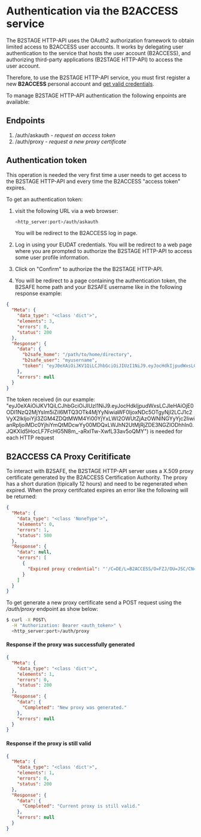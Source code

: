 # Authentication via the B2ACCESS service

The B2STAGE HTTP-API uses the OAuth2 authorization framework to obtain limited access to B2ACCESS user accounts. It works by delegating user authentication to the service that hosts the user account (B2ACCESS), and authorizing third-party applications (B2STAGE HTTP-API) to access the user account.

Therefore, to use the B2STAGE HTTP-API service, you must first register a new **B2ACCESS** personal account and [get valid credentials](https://unity.eudat-aai.fz-juelich.de:8443/home/home).

To manage B2STAGE HTTP-API authentication the following enpoints are available:

## Endpoints

1. /auth/askauth - _request an access token_
2. /auth/proxy - _request a new proxy certificate_

## Authentication token

This operation is needed the very first time a user needs to get access to the B2STAGE HTTP-API and every time the B2ACCESS "access token" expires.

To get an authentication token:

1. visit the following URL via a web browser:

   ```bash
   <http_server:port>/auth/askauth
   ```

   You will be redirect to the B2ACCESS log in page.

2. Log in using your EUDAT credentials. You will be redirect to a web page where you are prompted to authorize the B2STAGE HTTP-API to access some user profile information.

3. Click on "Confirm" to authorize the the B2STAGE HTTP-API.

4. You will be redirect to a page containing the authentication token, the B2SAFE home path and your B2SAFE username like in the following response example:

```json
{
  "Meta": {
    "data_type": "<class 'dict'>",
    "elements": 3,
    "errors": 0,
    "status": 200
  },
  "Response": {
    "data": {
      "b2safe_home": "/path/to/home/directory",
      "b2safe_user": "myusername",
      "token": "eyJ0eXAiOiJKV1QiLCJhbGciOiJIUzI1NiJ9.eyJocHdkIjpudWxsLCJleHAiOjE0ODI1NzQ2MjYsIm5iZiI6MTQ3OTk4MjYyNiwiaWF0IjoxNDc5OTgyNjI2LCJ1c2VyX2lkIjoiYjI3ZGM4ZDQtMWM4Yi00YjYxLWI2OWUtZjAzOWNlNGYyYjc2IiwianRpIjoiMDc0YjhiYmQtMDcwYy00MDQxLWJhN2UtMjRjZDE3NGZlODhhIn0.JQKXId5HocLF7FcHG5N8m_-aRxITw-XwfL33av5oQMY"
    },
    "errors": null
  }
}
```

The token received (in our example:
"eyJ0eXAiOiJKV1QiLCJhbGciOiJIUzI1NiJ9.eyJocHdkIjpudWxsLCJleHAiOjE0ODI1NzQ2MjYsIm5iZiI6MTQ3OTk4MjYyNiwiaWF0IjoxNDc5OTgyNjI2LCJ1c2VyX2lkIjoiYjI3ZGM4ZDQtMWM4Yi00YjYxLWI2OWUtZjAzOWNlNGYyYjc2IiwianRpIjoiMDc0YjhiYmQtMDcwYy00MDQxLWJhN2UtMjRjZDE3NGZlODhhIn0.JQKXId5HocLF7FcHG5N8m\_-aRxITw-XwfL33av5oQMY") is needed for each HTTP request

## B2ACCESS CA Proxy Ceritificate

To interact with B2SAFE, the B2STAGE HTTP-API server uses a X.509 proxy certificate generated by the B2ACCESS Certification Authority. The proxy has a short duration (tipically 12 hours) and need to be regenerated when expired.
When the proxy certifcated expires an error like the following will be returned:

```json
{
  "Meta": {
    "data_type": "<class 'NoneType'>",
    "elements": 0,
    "errors": 1,
    "status": 500
  },
  "Response": {
    "data": null,
    "errors": [
      {
        "Expired proxy credential": "'/C=DE/L=B2ACCESS/O=FZJ/OU=JSC/CN=e280fe69-3753-4061-9d9d-c52aa34324eb/CN=Name Surnmae' became invalid 675 minutes ago.\nTo refresh the proxy make 'POST' on URI '/auth/proxy'"
      }
    ]
  }
}
```

To get generate a new proxy certificate send a POST request using the _/auth/proxy_ endpoint as show below:

```bash
$ curl -X POST\
  -H "Authorization: Bearer <auth_token>" \
  <http_server:port>/auth/proxy
```

#### Response if the proxy was successfully generated

```json
{
  "Meta": {
    "data_type": "<class 'dict'>",
    "elements": 1,
    "errors": 0,
    "status": 200
  },
  "Response": {
    "data": {
      "Completed": "New proxy was generated."
    },
    "errors": null
  }
}
```

#### Response if the proxy is still valid

```json
{
  "Meta": {
    "data_type": "<class 'dict'>",
    "elements": 1,
    "errors": 0,
    "status": 200
  },
  "Response": {
    "data": {
      "Completed": "Current proxy is still valid."
    },
    "errors": null
  }
}
```
